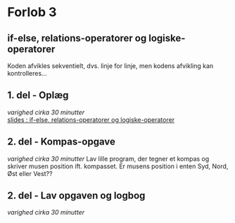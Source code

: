 # Forlob 3
## if-else, relations-operatorer og logiske-operatorer

Koden afvikles sekventielt, dvs. linje for linje, men kodens afvikling kan kontrolleres...

## 1. del - Oplæg
*varighed cirka 30 minutter*  
[slides : if-else, relations-operatorer og logiske-operatorer](if_else_og_operatorer.pdf)

## 2. del - Kompas-opgave
*varighed cirka 30 minutter*
Lav lille program, der tegner et kompas og skriver musen position ift. kompasset.
Er musens position i enten Syd, Nord, Øst eller Vest??

## 2. del - Lav opgaven og logbog
*varighed cirka 30 minutter*

